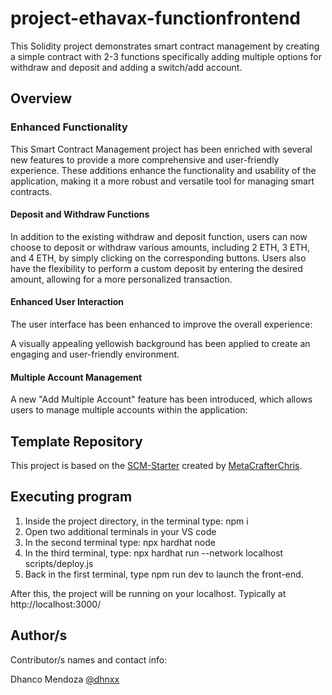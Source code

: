 # project-ethavax-functionfrontend

This Solidity project demonstrates smart contract management by creating a simple contract with 2-3 functions specifically adding multiple options for withdraw and deposit and adding a switch/add account. 

## Overview

### Enhanced Functionality
This Smart Contract Management project has been enriched with several new features to provide a more comprehensive and user-friendly experience. These additions enhance the functionality and usability of the application, making it a more robust and versatile tool for managing smart contracts.

#### Deposit and Withdraw Functions

In addition to the existing withdraw and deposit function, users can now choose to deposit or withdraw various amounts, including 2 ETH, 3 ETH, and 4 ETH, by simply clicking on the corresponding buttons.
Users also have the flexibility to perform a custom deposit by entering the desired amount, allowing for a more personalized transaction.

#### Enhanced User Interaction
The user interface has been enhanced to improve the overall experience:

A visually appealing yellowish background has been applied to create an engaging and user-friendly environment.

#### Multiple Account Management
A new "Add Multiple Account" feature has been introduced, which allows users to manage multiple accounts within the application:

## Template Repository

This project is based on the [SCM-Starter](https://github.com/MetacrafterChris/SCM-Starter) created by [MetaCrafterChris](https://github.com/MetacrafterChris).

## Executing program

1. Inside the project directory, in the terminal type: npm i
2. Open two additional terminals in your VS code
3. In the second terminal type: npx hardhat node
4. In the third terminal, type: npx hardhat run --network localhost scripts/deploy.js
5. Back in the first terminal, type npm run dev to launch the front-end.

After this, the project will be running on your localhost. 
Typically at http://localhost:3000/

 ## Author/s

Contributor/s names and contact info:

Dhanco Mendoza [@dhnxx](https://github.com/dhnxx)
    
